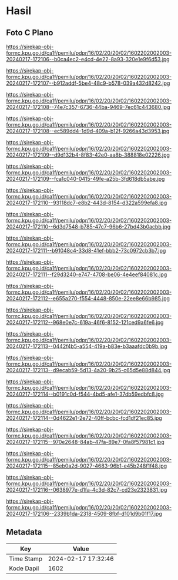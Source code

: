 # Hasil

## Foto C Plano

https://sirekap-obj-formc.kpu.go.id/ca1f/pemilu/pdpr/16/02/20/20/02/1602202002003-20240217-172106--b0ca4ec2-e4cd-4e22-8a93-320e1e9f6d53.jpg

https://sirekap-obj-formc.kpu.go.id/ca1f/pemilu/pdpr/16/02/20/20/02/1602202002003-20240217-172107--b912addf-5be4-48c9-b578-039a432d8242.jpg

https://sirekap-obj-formc.kpu.go.id/ca1f/pemilu/pdpr/16/02/20/20/02/1602202002003-20240217-172108--74e7c357-6736-44ba-9469-7ec61c443680.jpg

https://sirekap-obj-formc.kpu.go.id/ca1f/pemilu/pdpr/16/02/20/20/02/1602202002003-20240217-172108--ec589dd4-1d9d-409a-b12f-9266a43d3953.jpg

https://sirekap-obj-formc.kpu.go.id/ca1f/pemilu/pdpr/16/02/20/20/02/1602202002003-20240217-172109--d9d132b4-8f83-42e0-aa8b-388818e02226.jpg

https://sirekap-obj-formc.kpu.go.id/ca1f/pemilu/pdpr/16/02/20/20/02/1602202002003-20240217-172109--fca1c040-0415-49fe-a25b-3fd618db5abe.jpg

https://sirekap-obj-formc.kpu.go.id/ca1f/pemilu/pdpr/16/02/20/20/02/1602202002003-20240217-172110--93118dc7-e8b2-443d-8154-d322a599efa8.jpg

https://sirekap-obj-formc.kpu.go.id/ca1f/pemilu/pdpr/16/02/20/20/02/1602202002003-20240217-172110--6d3d7548-b785-47c7-96b6-27bd43b0acbb.jpg

https://sirekap-obj-formc.kpu.go.id/ca1f/pemilu/pdpr/16/02/20/20/02/1602202002003-20240217-172111--b91048c4-33d8-41ef-bbb2-73c0972cb3b7.jpg

https://sirekap-obj-formc.kpu.go.id/ca1f/pemilu/pdpr/16/02/20/20/02/1602202002003-20240217-172111--f29d3240-e747-4708-be06-4e4eef84081c.jpg

https://sirekap-obj-formc.kpu.go.id/ca1f/pemilu/pdpr/16/02/20/20/02/1602202002003-20240217-172112--e655a270-f554-4448-850e-22ee8e66b985.jpg

https://sirekap-obj-formc.kpu.go.id/ca1f/pemilu/pdpr/16/02/20/20/02/1602202002003-20240217-172112--968e0e7c-619a-46f6-8152-121ced9a6fe6.jpg

https://sirekap-obj-formc.kpu.go.id/ca1f/pemilu/pdpr/16/02/20/20/02/1602202002003-20240217-172113--0442f4b5-a554-419a-b83e-b3aaafdc0b9b.jpg

https://sirekap-obj-formc.kpu.go.id/ca1f/pemilu/pdpr/16/02/20/20/02/1602202002003-20240217-172113--d9ecab59-5d13-4a20-9b25-c65d5e88d844.jpg

https://sirekap-obj-formc.kpu.go.id/ca1f/pemilu/pdpr/16/02/20/20/02/1602202002003-20240217-172114--b0191c0d-f544-4bd5-afe1-37db59edbfc8.jpg

https://sirekap-obj-formc.kpu.go.id/ca1f/pemilu/pdpr/16/02/20/20/02/1602202002003-20240217-172114--0d4622e1-2e72-40ff-bcbc-fcd1df21ec85.jpg

https://sirekap-obj-formc.kpu.go.id/ca1f/pemilu/pdpr/16/02/20/20/02/1602202002003-20240217-172115--970e2648-84ab-47fa-89e7-0fa8f57981c1.jpg

https://sirekap-obj-formc.kpu.go.id/ca1f/pemilu/pdpr/16/02/20/20/02/1602202002003-20240217-172115--85eb0a2d-9027-4683-96b1-e45b248f1f48.jpg

https://sirekap-obj-formc.kpu.go.id/ca1f/pemilu/pdpr/16/02/20/20/02/1602202002003-20240217-172116--0638977e-d1fa-4c3d-82c7-cd23e2323831.jpg

https://sirekap-obj-formc.kpu.go.id/ca1f/pemilu/pdpr/16/02/20/20/02/1602202002003-20240217-172106--2339b1da-2318-4509-8fbf-d101d9b01f17.jpg


## Metadata

| Key        | Value               |
| ---------- | ------------------- |
| Time Stamp | 2024-02-17 17:32:46 |
| Kode Dapil | 1602                |



